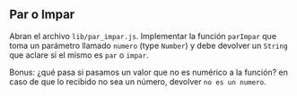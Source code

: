 ## Par o Impar

Abran el archivo `lib/par_impar.js`. Implementar la función `parImpar` que toma un parámetro llamado `numero` (type `Number`) y debe devolver un `String` que aclare si el mismo es `par` o `impar`.

Bonus: ¿qué pasa si pasamos un valor que no es numérico a la función? en caso de que lo recibido no sea un número, devolver `no es un numero`.
